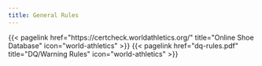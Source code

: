 ```yaml
---
title: General Rules
---
```

</section>

<section class="flex flex-col flex-wrap min-w-full mt-4 sm:min-w-0">
{{< pagelink href="https://certcheck.worldathletics.org/" title="Online Shoe Database" icon="world-athletics" >}}
{{< pagelink href="dq-rules.pdf" title="DQ/Warning Rules" icon="world-athletics" >}}